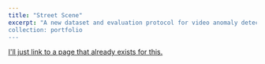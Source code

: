 ```yaml
---
title: "Street Scene"
excerpt: "A new dataset and evaluation protocol for video anomaly detection. <br/><img src='/images/02460_annotated.jpg' width="250"/>
collection: portfolio
---
```


[I'll just link to a page that already exists for this.](http://www.merl.com/demos/video-anomaly-detection)
